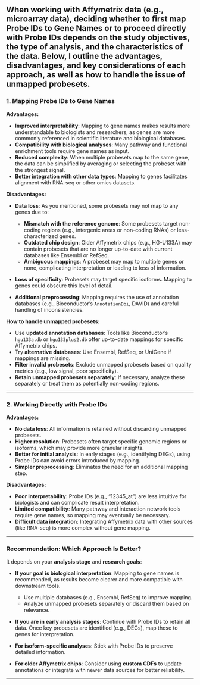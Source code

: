 
**When working with Affymetrix data (e.g., microarray data), deciding whether to first map Probe IDs to Gene Names or to proceed directly with Probe IDs depends on the study objectives, the type of analysis, and the characteristics of the data.** Below, I outline the advantages, disadvantages, and key considerations of each approach, as well as how to handle the issue of unmapped probesets.
---
### 1. **Mapping Probe IDs to Gene Names**

**Advantages:**

* **Improved interpretability**: Mapping to gene names makes results more understandable to biologists and researchers, as genes are more commonly referenced in scientific literature and biological databases.
* **Compatibility with biological analyses**: Many pathway and functional enrichment tools require gene names as input.
* **Reduced complexity**: When multiple probesets map to the same gene, the data can be simplified by averaging or selecting the probeset with the strongest signal.
* **Better integration with other data types**: Mapping to genes facilitates alignment with RNA-seq or other omics datasets.

**Disadvantages:**

* **Data loss**: As you mentioned, some probesets may not map to any genes due to:

  * **Mismatch with the reference genome**: Some probesets target non-coding regions (e.g., intergenic areas or non-coding RNAs) or less-characterized genes.
  * **Outdated chip design**: Older Affymetrix chips (e.g., HG-U133A) may contain probesets that are no longer up-to-date with current databases like Ensembl or RefSeq.
  * **Ambiguous mappings**: A probeset may map to multiple genes or none, complicating interpretation or leading to loss of information.
* **Loss of specificity**: Probesets may target specific isoforms. Mapping to genes could obscure this level of detail.
* **Additional preprocessing**: Mapping requires the use of annotation databases (e.g., Bioconductor’s `AnnotationDbi`, DAVID) and careful handling of inconsistencies.

**How to handle unmapped probesets:**

* Use **updated annotation databases**: Tools like Bioconductor’s `hgu133a.db` or `hgu133plus2.db` offer up-to-date mappings for specific Affymetrix chips.
* Try **alternative databases**: Use Ensembl, RefSeq, or UniGene if mappings are missing.
* **Filter invalid probesets**: Exclude unmapped probesets based on quality metrics (e.g., low signal, poor specificity).
* **Retain unmapped probesets separately**: If necessary, analyze these separately or treat them as potentially non-coding regions.

---
### 2. **Working Directly with Probe IDs**

**Advantages:**

* **No data loss**: All information is retained without discarding unmapped probesets.
* **Higher resolution**: Probesets often target specific genomic regions or isoforms, which may provide more granular insights.
* **Better for initial analysis**: In early stages (e.g., identifying DEGs), using Probe IDs can avoid errors introduced by mapping.
* **Simpler preprocessing**: Eliminates the need for an additional mapping step.

**Disadvantages:**

* **Poor interpretability**: Probe IDs (e.g., “12345\_at”) are less intuitive for biologists and can complicate result interpretation.
* **Limited compatibility**: Many pathway and interaction network tools require gene names, so mapping may eventually be necessary.
* **Difficult data integration**: Integrating Affymetrix data with other sources (like RNA-seq) is more complex without gene mapping.

---

### **Recommendation: Which Approach Is Better?**

It depends on your **analysis stage** and **research goals**:

* **If your goal is biological interpretation**: Mapping to gene names is recommended, as results become clearer and more compatible with downstream tools.

  * Use multiple databases (e.g., Ensembl, RefSeq) to improve mapping.
  * Analyze unmapped probesets separately or discard them based on relevance.

* **If you are in early analysis stages**: Continue with Probe IDs to retain all data. Once key probesets are identified (e.g., DEGs), map those to genes for interpretation.

* **For isoform-specific analyses**: Stick with Probe IDs to preserve detailed information.

* **For older Affymetrix chips**: Consider using **custom CDFs** to update annotations or integrate with newer data sources for better reliability.

---

